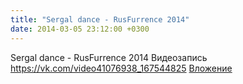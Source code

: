 ```yaml
---
title: "Sergal dance - RusFurrence 2014"
date: 2014-03-05 23:12:00 +0300
---
```


Sergal dance - RusFurrence 2014
Видеозапись
<a class="vk-attach" href="https://vk.com/video41076938_167544825">https://vk.com/video41076938_167544825</a>
<a class="vk-attach" href="https://vk.com/video41076938_167544825">Вложение</a>
